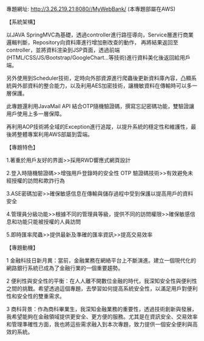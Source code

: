 專題網址: http://3.26.219.21:8080//MyWebBank/ (本專題部屬在AWS)

【系統架構】

以JAVA SpringMVC為基礎，透過controller進行路徑導向，Service層進行商業邏輯判斷，Repository向資料庫進行增加刪改查的動作， 再將結果返回至controller，並將資料渲染到JSP頁面，透過前端(HTML/CSS/JS/Bootstrap/GoogleChart...等技術)進行資料美化後返回給用戶端。

另外使用到Scheduler技術，定時向外部資源進行爬蟲後更新資料庫內容，凸顯系統與外部資料的整合能力，以及利用AES加密技術，讓機敏資料在傳輸時可以多一層保護。

此專題還利用JavaMail API 結合OTP隨機驗證碼，撰寫忘記密碼功能，雙驗證讓用戶使用上多一層保障。

再利用AOP技術將全域的Exception進行追蹤，以提升系統的穩定性和維護性，最後將整體專案利用AWS部屬到雲端。


【專題特色】

1.著重於用戶友好的界面>>採用RWD響應式網頁設計

2.登入時隨機驗證碼>>增強用戶登錄時的安全性
  OTP 驗證碼技術>>有效避免未經授權的訪問和欺詐行為
  
3.ASE密碼加密>>確保敏感信息在傳輸與儲存過程中受到保護以提高用戶的資料安全

4.管理員分級功能>>根據不同的管理員等級，提供不同的訪問權限>>確保敏感信息和功能只能被授權的人員訪問

5.即時匯率爬蟲>>提供最新及準確的匯率資訊>>提高交易效率

【專題動機】

1 金融科技日新月異：當前，金融業務在網絡平台上不斷演進。建立一個現代化的網路銀行系統已成為了金融行業的一個重要趨勢。

2 便利性與安全性的平衡：在人人離不開數位金融的時代，我深知安全性與便利性之間的挑戰。希望透過這個專題，去學習如何提高系統安全性，以滿足用戶對便利性和安全性的雙重需求。

3 商科背景：作為商科畢業生，我深知金融業務的重要性，透過技術創新與發展，我希望能夠在金融領域提供更安全、更方便的服務。尤其是在資訊安全、交易效率和管理準確性方面，我也將這些需求融入到本次專題，致力提供一個安全便利與高效的系統。





